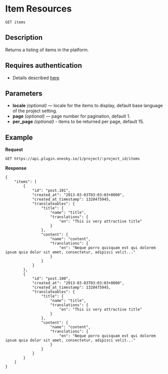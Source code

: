 # Item Resources

    GET items

## Description
Returns a listing of items in the platform.


## Requires authentication
- Details described [here](/README.md#authentication)


## Parameters
- **locale** _(optional)_ — locale for the items to display, default base language of the project setting.
- **page** _(optional)_ — page number for pagination, default 1.
- **per_page** _(optional)_ - items to be returned per page, default 15.


## Example
**Request**

    GET https://api.plugin.onesky.io/1/project/:project_id/items

**Response**
```
{
    "items": [
        {
            "id": "post.101",
            "created_at": "2013-03-03T03:03:03+0000",
            "created_at_timestamp": 1328475945,
            "translateables": {
                "title": {
                    "name": "title",
                    "translations": {
                        "en": "This is very attractive title"
                    }
                },
                "content": {
                    "name": "content",
                    "translations": {
                        "en": "Neque porro quisquam est qui dolorem ipsum quia dolor sit amet, consectetur, adipisci velit..."
                    }
                }
            }
        },
        {
            "id": "post.100",
            "created_at": "2013-03-03T03:03:03+0000",
            "created_at_timestamp": 1328475945,
            "translateables": {
                "title": {
                    "name": "title",
                    "translations": {
                        "en": "This is very attractive title"
                    }
                },
                "content": {
                    "name": "content",
                    "translations": {
                        "en": "Neque porro quisquam est qui dolorem ipsum quia dolor sit amet, consectetur, adipisci velit..."
                    }
                }
            }
        }
    ]
}
```
